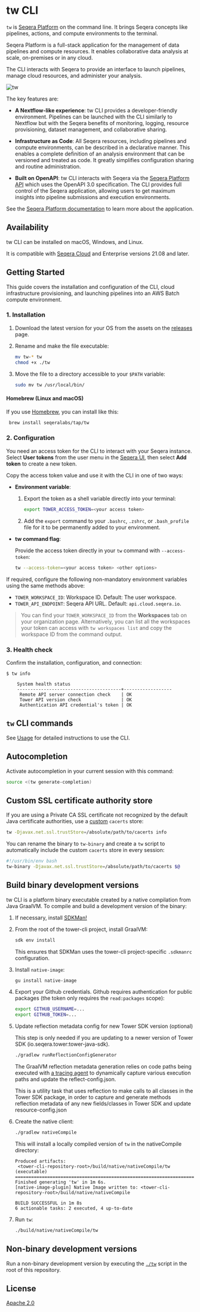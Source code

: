 # tw CLI

`tw` is [Seqera Platform](https://cloud.seqera.io/) on the command line. It brings Seqera concepts like pipelines, actions, and compute environments to the terminal.

Seqera Platform is a full-stack application for the management of data pipelines and compute resources. It enables collaborative data analysis at scale, on-premises or in any cloud.

The CLI interacts with Seqera to provide an interface to launch pipelines, manage cloud resources, and administer your analysis.

![tw](assets/img/tw-screenshot.png)

The key features are:

- **A Nextflow-like experience**: tw CLI provides a developer-friendly environment. Pipelines can be launched with the CLI similarly to Nextflow but with the Seqera benefits of monitoring, logging, resource provisioning, dataset management, and collaborative sharing.

- **Infrastructure as Code**: All Seqera resources, including pipelines and compute environments, can be described in a declarative manner. This enables a complete definition of an analysis environment that can be versioned and treated as code. It greatly simplifies configuration sharing and routine administration.

- **Built on OpenAPI**: tw CLI interacts with Seqera via the [Seqera Platform API](https://cloud.seqera.io/openapi/index.html) which uses the OpenAPI 3.0 specification. The CLI provides full control of the Seqera application, allowing users to get maximum insights into pipeline submissions and execution environments.

See the [Seqera Platform documentation](https://docs.seqera.io/platform/latest) to learn more about the application.

## Availability

tw CLI can be installed on macOS, Windows, and Linux.

It is compatible with [Seqera Cloud](https://cloud.seqera.io/) and Enterprise versions 21.08 and later.

## Getting Started

This guide covers the installation and configuration of the CLI, cloud infrastructure provisioning, and launching pipelines into an AWS Batch compute environment.

### 1. Installation

1. Download the latest version for your OS from the assets on the [releases](https://github.com/seqeralabs/tower-cli/releases) page.

2. Rename and make the file executable:

    ```bash
    mv tw-* tw
    chmod +x ./tw
    ```

3. Move the file to a directory accessible to your `$PATH` variable:

    ```bash
    sudo mv tw /usr/local/bin/
    ```
#### Homebrew (Linux and macOS)

If you use [Homebrew](https://brew.sh/), you can install like this:

```bash
 brew install seqeralabs/tap/tw
```

### 2. Configuration

You need an access token for the CLI to interact with your Seqera instance. Select **User tokens** from the user menu in the [Seqera UI](https://cloud.seqera.io), then select **Add token** to create a new token.

Copy the access token value and use it with the CLI in one of two ways:

- **Environment variable**:

    1. Export the token as a shell variable directly into your terminal:

        ```bash
        export TOWER_ACCESS_TOKEN=<your access token>
        ```

    2. Add the `export` command to your `.bashrc`, `.zshrc`, or `.bash_profile` file for it to be permanently added to your environment.

- **tw command flag**:

    Provide the access token directly in your `tw` command with `--access-token`:

    ```bash
    tw --access-token=<your access token> <other options>
    ```

If required, configure the following non-mandatory environment variables using the same methods above:

- `TOWER_WORKSPACE_ID`: Workspace ID. Default: The user workspace.
- `TOWER_API_ENDPOINT`: Seqera API URL. Default: `api.cloud.seqera.io`.

> You can find your `TOWER_WORKSPACE_ID` from the **Workspaces** tab on your organization page. Alternatively, you can list all the workspaces your token can access with `tw workspaces list` and copy the workspace ID from the command output.

### 3. Health check

Confirm the installation, configuration, and connection:

```console
$ tw info

    System health status
    ---------------------------------------+------------------
     Remote API server connection check    | OK
     Tower API version check               | OK
     Authentication API credential's token | OK
```

## `tw` CLI commands

See [Usage](./USAGE.md) for detailed instructions to use the CLI.

## Autocompletion

Activate autocompletion in your current session with this command:

```bash
source <(tw generate-completion)
```

## Custom SSL certificate authority store

If you are using a Private CA SSL certificate not recognized by the default Java certificate authorities, use a [custom](https://www.baeldung.com/jvm-certificate-store-errors) `cacerts` store:

```bash
tw -Djavax.net.ssl.trustStore=/absolute/path/to/cacerts info
```

You can rename the binary to `tw-binary` and create a `tw` script to automatically include the custom `cacerts` store in every session:

```bash
#!/usr/bin/env bash
tw-binary -Djavax.net.ssl.trustStore=/absolute/path/to/cacerts $@
```

## Build binary development versions

tw CLI is a platform binary executable created by a native compilation from Java GraalVM. To compile and build a development version of the binary:

1. If necessary, install [SDKMan!](https://sdkman.io/)

1. From the root of the tower-cli project, install GraalVM:

    ```bash
    sdk env install
    ```

    This ensures that SDKMan uses the tower-cli project-specific `.sdkmanrc` configuration.

1. Install `native-image`:

    ```bash
    gu install native-image
    ```

1. Export your Github credentials. Github requires authentication for public packages (the token only requires the `read:packages` scope):

    ```bash
    export GITHUB_USERNAME=...
    export GITHUB_TOKEN=...
    ```

1. Update reflection metadata config for new Tower SDK version (optional)

    This step is only needed if you are updating to a newer version of Tower SDK (io.seqera.tower:tower-java-sdk).

    ```bash
    ./gradlew runReflectionConfigGenerator
    ```

    The GraalVM reflection metadata generation relies on code paths being executed with [a tracing agent](https://www.graalvm.org/jdk21/reference-manual/native-image/metadata/AutomaticMetadataCollection/#tracing-agent) to dynamically capture various execution paths and update the reflect-config.json.

    This is a utility task that uses reflection to make calls to all classes in the Tower SDK package,
    in order to capture and generate methods reflection metadata of any new fields/classes in Tower SDK and update resource-config.json

1. Create the native client:

    ```bash
    ./gradlew nativeCompile
    ```

    This will install a locally compiled version of `tw` in the nativeCompile directory:

    ```console
    Produced artifacts:
     <tower-cli-repository-root>/build/native/nativeCompile/tw (executable)
    ========================================================================================================================
    Finished generating 'tw' in 1m 6s.
    [native-image-plugin] Native Image written to: <tower-cli-repository-root>/build/native/nativeCompile
    
    BUILD SUCCESSFUL in 1m 8s
    6 actionable tasks: 2 executed, 4 up-to-date
    ```

1. Run `tw`:

    ```bash
    ./build/native/nativeCompile/tw
    ```

## Non-binary development versions

Run a non-binary development version by executing the [`./tw`](tw) script in the root of this repository.

## License

[Apache 2.0](https://github.com/seqeralabs/tower-cli/blob/master/LICENSE.txt)
